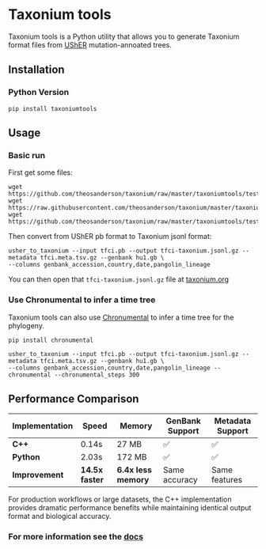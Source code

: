 # Taxonium tools

Taxonium tools is a Python utility that allows you to generate Taxonium format files from [UShER](https://usher-wiki.readthedocs.io/en/latest/) mutation-annoated trees.

## Installation

### Python Version
```
pip install taxoniumtools
```



## Usage

### Basic run

First get some files:

```
wget https://github.com/theosanderson/taxonium/raw/master/taxoniumtools/test_data/tfci.meta.tsv.gz
wget https://raw.githubusercontent.com/theosanderson/taxonium/master/taxoniumtools/test_data/hu1.gb
wget https://github.com/theosanderson/taxonium/raw/master/taxoniumtools/test_data/tfci.pb
```

Then convert from UShER pb format to Taxonium jsonl format:

```
usher_to_taxonium --input tfci.pb --output tfci-taxonium.jsonl.gz --metadata tfci.meta.tsv.gz --genbank hu1.gb \
--columns genbank_accession,country,date,pangolin_lineage
```

You can then open that `tfci-taxonium.jsonl.gz` file at [taxonium.org](http://taxonium.org)

### Use Chronumental to infer a time tree

Taxonium tools can also use [Chronumental](https://github.com/theosanderson/chronumental) to infer a time tree for the phylogeny.

```
pip install chronumental
```

```
usher_to_taxonium --input tfci.pb --output tfci-taxonium.jsonl.gz --metadata tfci.meta.tsv.gz --genbank hu1.gb \
--columns genbank_accession,country,date,pangolin_lineage --chronumental --chronumental_steps 300
```

## Performance Comparison

| Implementation | Speed | Memory | GenBank Support | Metadata Support |
|----------------|-------|--------|----------------|------------------|
| **C++** | 0.14s | 27 MB | ✅ | ✅ |
| **Python** | 2.03s | 172 MB | ✅ | ✅ |
| **Improvement** | **14.5x faster** | **6.4x less memory** | Same accuracy | Same features |

For production workflows or large datasets, the C++ implementation provides dramatic performance benefits while maintaining identical output format and biological accuracy.

### For more information see the [docs](https://docs.taxonium.org/en/latest/taxoniumtools.html)
